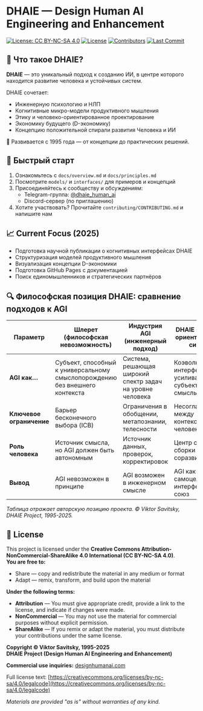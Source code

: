 # DHAIE — Design Human AI Engineering and Enhancement

[![License: CC BY-NC-SA 4.0](https://img.shields.io/badge/License-CC%20BY--NC--SA%204.0-lightgrey.svg)](https://creativecommons.org/licenses/by-nc-sa/4.0/)
[![License](https://img.shields.io/github/license/designhumanai/design-human-ai)](https://github.com/designhumanai/design-human-ai)
[![Contributors](https://img.shields.io/github/contributors/designhumanai/design-human-ai)](https://github.com/designhumanai/design-human-ai/graphs/contributors)
[![Last Commit](https://img.shields.io/github/last-commit/designhumanai/design-human-ai)](https://github.com/designhumanai/design-human-ai/commits/main)

## 🔷 Что такое DHAIE?

**DHAIE** — это уникальный подход к созданию ИИ, в центре которого находится развитие человека и устойчивых систем.

DHAIE сочетает:
- Инженерную психологию и НЛП
- Когнитивные микро-модели продуктивного мышления
- Этику и человеко-ориентированное проектирование
- Экономику будущего (D-экономику)
- Концепцию положительной спирали развития Человека и ИИ

📅 Развивается с 1995 года — от концепции до практических решений.

## 🚀 Быстрый старт

1. Ознакомьтесь с `docs/overview.md` и `docs/principles.md`
2. Посмотрите `models/` и `interfaces/` для примеров и концепций
3. Присоединяйтесь к сообществу и обсуждениям:
   - Telegram-группа: [@dhaie_human_ai](https://t.me/...)
   - Discord-сервер (по приглашению)
4. Хотите участвовать? Прочитайте `contributing/CONTRIBUTING.md` и напишите нам

## 📈 Current Focus (2025)

- Подготовка научной публикации о когнитивных интерфейсах DHAIE
- Структуризация моделей продуктивного мышления
- Визуализация концепции D-экономики
- Подготовка GitHub Pages с документацией
- Поиск единомышленников и стратегических партнёров

## 🔍 Философская позиция DHAIE: сравнение подходов к AGI

| Параметр               | Шлерет (философская невозможность)      | Индустрия AGI (инженерный подход) | DHAIE (человеко-ориентированный симбиоз) |
|------------------------|----------------------------------------|-----------------------------------|------------------------------------------|
| **AGI как…**           | Субъект, способный к универсальному смыслопорождению без внешнего контекста | Система, решающая широкий спектр задач на уровне человека | Коэволюционный интерфейс, усиливающий субъективные смыслы |
| **Ключевое ограничение** | Барьер бесконечного выбора (ICB)      | Ограничения в обобщении, метапознании, телесности | Несогласованность между контекстами ИИ и человека |
| **Роль человека**      | Источник смысла, но AGI должен быть автономным | Источник данных, проверок, корректировок | Центр смысловой сборки и соразвития |
| **Вывод**              | AGI невозможен в принципе            | AGI возможен в инженерном смысле  | AGI как таковой не самоцель — важен интерфейсный союз |

*Таблица отражает авторскую позицию проекта. © Viktor Savitsky, DHAIE Project, 1995-2025.*  

## 📜 License

This project is licensed under the **Creative Commons Attribution-NonCommercial-ShareAlike 4.0 International (CC BY-NC-SA 4.0)**.  
**You are free to:**  
- Share — copy and redistribute the material in any medium or format  
- Adapt — remix, transform, and build upon the material  

**Under the following terms:**  
- **Attribution** — You must give appropriate credit, provide a link to the license, and indicate if changes were made.  
- **NonCommercial** — You may not use the material for commercial purposes without explicit permission.  
- **ShareAlike** — If you remix or adapt the material, you must distribute your contributions under the same license.  

**Copyright © Viktor Savitsky, 1995-2025**  
**DHAIE Project (Design Human AI Engineering and Enhancement)**  

**Commercial use inquiries:** [designhumanai.com](https://designhumanai.com)  

Full license text: [https://creativecommons.org/licenses/by-nc-sa/4.0/legalcode](https://creativecommons.org/licenses/by-nc-sa/4.0/legalcode)  

*Materials are provided "as is" without warranties of any kind.*
